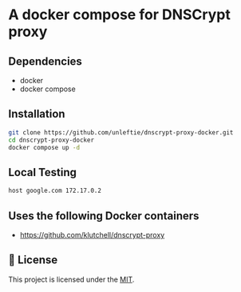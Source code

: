 # A docker compose for DNSCrypt proxy

## Dependencies

- docker
- docker compose

## Installation

```bash
git clone https://github.com/unleftie/dnscrypt-proxy-docker.git
cd dnscrypt-proxy-docker
docker compose up -d
```

## Local Testing

```bash
host google.com 172.17.0.2
```

## Uses the following Docker containers

- https://github.com/klutchell/dnscrypt-proxy

## 📝 License

This project is licensed under the [MIT](LICENSE.md).
